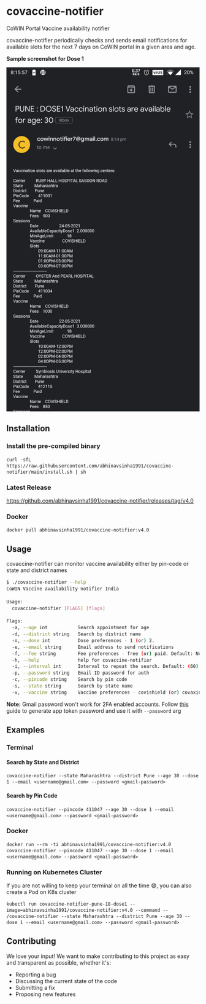 # covaccine-notifier

CoWIN Portal Vaccine availability notifier

covaccine-notifier periodically checks and sends email notifications for available slots for the next 7 days on CoWIN portal in a given area and age.

**Sample screenshot for Dose 1**

![email notification](./screenshot.jpeg)

## Installation

### Install the pre-compiled binary

```
curl -sfL https://raw.githubusercontent.com/abhinavsinha1991/covaccine-notifier/main/install.sh | sh
```

### Latest Release

https://github.com/abhinavsinha1991/covaccine-notifier/releases/tag/v4.0

### Docker
```
docker pull abhinavsinha1991/covaccine-notifier:v4.0
```

## Usage

covaccine-notifier can monitor vaccine availability either by pin-code or state and district names

```bash
$ ./covaccine-notifier --help
CoWIN Vaccine availability notifier India

Usage:
  covaccine-notifier [FLAGS] [flags]

Flags:
  -a, --age int           Search appointment for age
  -d, --district string   Search by district name
  -o, --dose int          Dose preferences - 1 (or) 2.
  -e, --email string      Email address to send notifications
  -f, --fee string        Fee preferences - free (or) paid. Default: No preference
  -h, --help              help for covaccine-notifier
  -i, --interval int      Interval to repeat the search. Default: (60) second
  -p, --password string   Email ID password for auth
  -c, --pincode string    Search by pin code
  -s, --state string      Search by state name
  -v, --vaccine string    Vaccine preferences - covishield (or) covaxin. Default: No preference

```

**Note:** Gmail password won't work for 2FA enabled accounts. Follow [this](https://support.google.com/accounts/answer/185833?p=InvalidSecondFactor&visit_id=637554658548216477-2576856839&rd=1) guide to generate app token password and use it with `--password` arg 

## Examples

### Terminal

#### Search by State and District

```
covaccine-notifier --state Maharashtra --district Pune --age 30 --dose 1 --email <username@gmail.com> --password <gmail-password>
```

#### Search by Pin Code

```
covaccine-notifier --pincode 411047 --age 30 --dose 1 --email <username@gmail.com> --password <gmail-password>
```

### Docker

```
docker run --rm -ti abhinavsinha1991/covaccine-notifier:v4.0  covaccine-notifier --pincode 411047 --age 30 --dose 1 --email <username@gmail.com> --password <gmail-password>
```

### Running on Kubernetes Cluster

If you are not willing to keep your terminal on all the time :smile:, you can also create a Pod on K8s cluster

```
kubectl run covaccine-notifier-pune-18-dose1 --image=abhinavsinha1991/covaccine-notifier:v4.0 --command -- /covaccine-notifier --state Maharashtra --district Pune --age 30 --dose 1 --email <username@gmail.com> --password <gmail-password>
```

## Contributing

We love your input! We want to make contributing to this project as easy and transparent as possible, whether it's:
- Reporting a bug
- Discussing the current state of the code
- Submitting a fix
- Proposing new features
